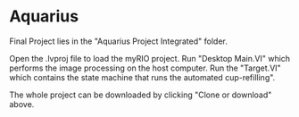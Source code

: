 # Aquarius

Final Project lies in the "Aquarius Project Integrated" folder.

Open the .lvproj file to load the myRIO project. Run "Desktop Main.VI" which performs the image processing on the host computer. Run the "Target.VI" which contains the state machine that runs the automated cup-refilling".

The whole project can be downloaded by clicking "Clone or download" above.
